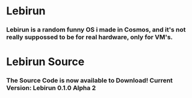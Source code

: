 # Lebirun
### Lebirun is a random funny OS i made in Cosmos, and it's not really suppossed to be for real hardware, only for VM's.

# Lebirun Source
### The Source Code is now available to Download! Current Version: Lebirun 0.1.0 Alpha 2
